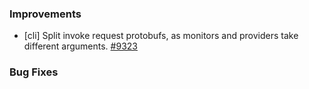 ### Improvements

- [cli] Split invoke request protobufs, as monitors and providers take different arguments.
  [#9323](https://github.com/pulumi/pulumi/pull/9323)

### Bug Fixes
